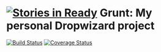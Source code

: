 [![Stories in Ready](https://badge.waffle.io/machopixel/grunt.png?label=ready&title=Ready)](https://waffle.io/machopixel/grunt)
Grunt: My personal Dropwizard project
=====================================

[![Build Status](https://travis-ci.org/DLR84/grunt.svg?branch=master)](https://travis-ci.org/DLR84/grunt) [![Coverage Status](https://coveralls.io/repos/DLR84/grunt/badge.svg?branch=master)](https://coveralls.io/r/DLR84/grunt?branch=master)